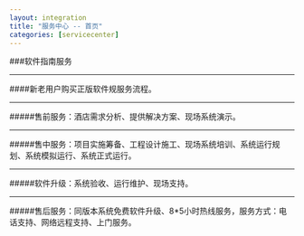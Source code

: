 ```yaml
---
layout: integration
title: "服务中心 -- 首页"
categories: [servicecenter]
---
```

###软件指南服务
<hr/>
####新老用户购买正版软件规服务流程。
<hr/>
#####售前服务：酒店需求分析、提供解决方案、现场系统演示。
<hr/>
#####售中服务：项目实施筹备、工程设计施工、现场系统培训、系统运行规划、系统模拟运行、系统正式运行。
<hr/>
#####软件升级：系统验收、运行维护、现场支持。
<hr/>
#####售后服务：同版本系统免费软件升级、8*5小时热线服务，服务方式：电话支持、网络远程支持、上门服务。